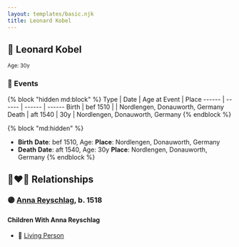 ```yaml
---
layout: templates/basic.njk
title: Leonard Kobel
---
```

## 🔵 Leonard Kobel
<small>Age: 30y</small>


### 📆 Events

{% block "hidden md:block" %}
Type | Date | Age at Event | Place
------ | ------ | ------ | ------
Birth | bef 1510 |  | Nordlengen, Donauworth, Germany
Death | aft 1540 | 30y | Nordlengen, Donauworth, Germany
{% endblock %}

{% block "md:hidden" %}
- **Birth**
**Date**: bef 1510, Age:
**Place**: Nordlengen, Donauworth, Germany
- **Death**
**Date**: aft 1540, Age: 30y
**Place**: Nordlengen, Donauworth, Germany
{% endblock %}

## 👩‍❤️‍👨 Relationships

### 🟣 [Anna Reyschlag](/people/1/11719006), b. 1518

#### Children With Anna Reyschlag
* 🔵 [Living Person](/people/4/46655036)